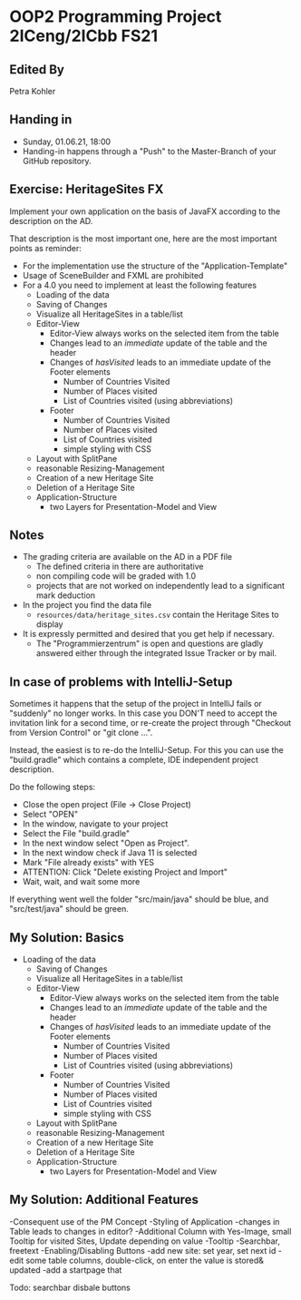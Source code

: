 # OOP2 Programming Project 2ICeng/2ICbb FS21 

## Edited By
Petra Kohler

## Handing in
- Sunday, 01.06.21, 18:00
- Handing-in happens through a "Push" to the Master-Branch of your GitHub repository.

## Exercise: HeritageSites FX
Implement your own application on the basis of JavaFX according to the description on the AD.

That description is the most important one, here are the most important points as reminder:

- For the implementation use the structure of the "Application-Template"
- Usage of SceneBuilder and FXML are prohibited
- For a 4.0 you need to implement at least the following features
    - Loading of the data
    - Saving of Changes
    - Visualize all HeritageSites in a table/list
    - Editor-View
        - Editor-View always works on the selected item from the table
        - Changes lead to an *immediate* update of the table and the header
        - Changes of *hasVisited* leads to an immediate update of the Footer elements
            - Number of Countries Visited
            - Number of Places visited
            - List of Countries visited (using abbreviations)
        - Footer
            - Number of Countries Visited
            - Number of Places visited
            - List of Countries visited  
            - simple styling with CSS
    - Layout with SplitPane
    - reasonable Resizing-Management
    - Creation of a new Heritage Site
    - Deletion of a Heritage Site
    - Application-Structure
        - two Layers for Presentation-Model and View
    
## Notes
- The grading criteria are available on the AD in a PDF file
    - The defined criteria in there are authoritative
    - non compiling code will be graded with 1.0
    - projects that are not worked on independently lead to a significant mark deduction
- In the project you find the data file
    - `resources/data/heritage_sites.csv` contain the Heritage Sites to display
- It is expressly permitted and desired that you get help if necessary.
    - The "Programmierzentrum" is open and questions are gladly answered either through the integrated Issue Tracker or by mail.
    
## In case of problems with IntelliJ-Setup
Sometimes it happens that the setup of the project in IntelliJ fails or "suddenly" no longer works.
In this case you DON'T need to accept the invitation link for a second time, or re-create the project through "Checkout from Version Control" or "git clone ...".

Instead, the easiest is to re-do the IntelliJ-Setup. For this you can use the "build.gradle" which contains a complete, IDE independent project description.

Do the following steps:
- Close the open project (File -> Close Project)
- Select "OPEN"
- In the window, navigate to your project
- Select the File "build.gradle"
- In the next window select "Open as Project".
- In the next window check if Java 11 is selected
- Mark "File already exists" with YES
- ATTENTION: Click "Delete existing Project and Import"
- Wait, wait, and wait some more

If everything went well the folder "src/main/java" should be blue, and "src/test/java" should be green.


## My Solution: Basics
- Loading of the data
    - Saving of Changes
    - Visualize all HeritageSites in a table/list
    - Editor-View
        - Editor-View always works on the selected item from the table
        - Changes lead to an *immediate* update of the table and the header
        - Changes of *hasVisited* leads to an immediate update of the Footer elements
            - Number of Countries Visited
            - Number of Places visited
            - List of Countries visited (using abbreviations)
        - Footer
            - Number of Countries Visited
            - Number of Places visited
            - List of Countries visited
            - simple styling with CSS
    - Layout with SplitPane
    - reasonable Resizing-Management
    - Creation of a new Heritage Site
    - Deletion of a Heritage Site
    - Application-Structure
        - two Layers for Presentation-Model and View
      
## My Solution: Additional Features
-Consequent use of the PM Concept
    -Styling of Application
-changes in Table leads to changes in editor?
-Additional Column with Yes-Image, small Tooltip for visited Sites, Update depending on value
-Tooltip
-Searchbar, freetext
-Enabling/Disabling Buttons
-add new site: set year, set next id
-edit some table columns, double-click, on enter the value is stored& updated
-add a startpage that 

Todo: searchbar
disbale buttons
